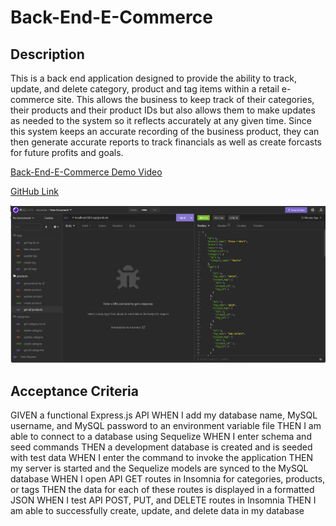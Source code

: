 # Back-End-E-Commerce

## Description

This is a back end application designed to provide the ability to track, update, and delete category, product and tag items within a retail e-commerce site. This allows the business to keep track of their categories, their products and their product IDs but also allows them to make updates as needed to the system so it reflects accurately at any given time. Since this system keeps an accurate recording of the business product, they can then generate accurate reports to track financials as well as create forcasts for future profits and goals.

[Back-End-E-Commerce Demo Video]()

[GitHub Link](https://github.com/Angi-Adema/Back-End-E-Commerce)

![Back-End-E-Commerce Screenshot](./Assets/BackEndECommerceSS.png)

## Acceptance Criteria

GIVEN a functional Express.js API
WHEN I add my database name, MySQL username, and MySQL password to an environment variable file
THEN I am able to connect to a database using Sequelize
WHEN I enter schema and seed commands
THEN a development database is created and is seeded with test data
WHEN I enter the command to invoke the application
THEN my server is started and the Sequelize models are synced to the MySQL database
WHEN I open API GET routes in Insomnia for categories, products, or tags
THEN the data for each of these routes is displayed in a formatted JSON
WHEN I test API POST, PUT, and DELETE routes in Insomnia
THEN I am able to successfully create, update, and delete data in my database
